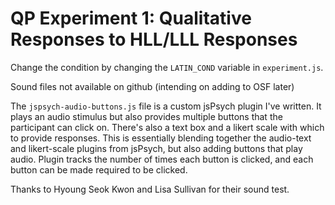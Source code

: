 # QP Experiment 1: Qualitative Responses to HLL/LLL Responses

Change the condition by changing the `LATIN_COND` variable in `experiment.js`.

Sound files not available on github (intending on adding to OSF later)

The `jspsych-audio-buttons.js` file is a custom jsPsych plugin I've written. It plays an audio stimulus but also provides multiple buttons that the participant can click on. There's also a text box and a likert scale with which to provide responses. This is essentially blending together the audio-text and likert-scale plugins from jsPsych, but also adding buttons that play audio. Plugin tracks the number of times each button is clicked, and each button can be made required to be clicked.

Thanks to Hyoung Seok Kwon and Lisa Sullivan for their sound test.
